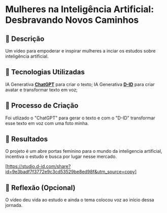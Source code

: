 # Mulheres na Inteligência Artificial: Desbravando Novos Caminhos

## 📒 Descrição
Um vídeo para empoderar e inspirar mulheres a inciar os estudos sobre inteligência artificial. 

## 🤖 Tecnologias Utilizadas
IA Generativa **[ChatGPT](https://chat.openai.com)** para criar o texto;
IA Generativa **[D-ID](https://www.d-id.com)** para criar avatar e transformar texto em voz;

## 🧐 Processo de Criação
Foi utlizado o "ChatGPT" para gerar o texto e com o "D-ID" transformar esse texto em voz com uma foto minha. 

## 🚀 Resultados
O projeto é um abre portas feminino para o mundo da inteligencia artificial, incentiva o estudo e busca por lugar nesse mercado. 

[https://studio.d-id.com/share?id=9e3badf7f3772e9c3cd53529be8ed98f&utm_source=copy] 

## 💭 Reflexão (Opcional)
O vídeo deu vida ao estudo e ainda o tema colocou voz ao início dessa jornada.
